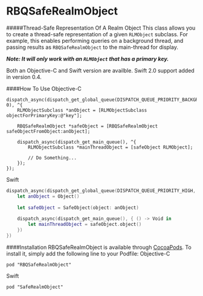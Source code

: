 RBQSafeRealmObject
===========================
#####Thread-Safe Representation Of A Realm Object
This class allows you to create a thread-safe representation of a given `RLMObject` subclass. For example, this enables performing queries on a background thread, and passing results as `RBQSafeRealmObject` to the main-thread for display. 

_**Note: It will only work with an `RLMObject` that has a primary key.**_

Both an Objective-C and Swift version are availble. Swift 2.0 support added in version 0.4.

####How To Use
Objective-C
```objc
dispatch_async(dispatch_get_global_queue(DISPATCH_QUEUE_PRIORITY_BACKGROUND, 0), ^{
    RLMObjectSubclass *anObject = [RLMObjectSubclass objectForPrimaryKey:@"key"];
  
    RBQSafeRealmObject *safeObject = [RBQSafeRealmObject safeObjectFromObject:anObject];
  
    dispatch_async(dispatch_get_main_queue(), ^{
        RLMObjectSubclass *mainThreadObject = [safeObject RLMObject];
        
        // Do Something...
    });
});
```
Swift
```swift
dispatch_async(dispatch_get_global_queue(DISPATCH_QUEUE_PRIORITY_HIGH, 0), { () -> Void in
    let anObject = Object()
    
    let safeObject = SafeObject(object: anObject)
    
    dispatch_async(dispatch_get_main_queue(), { () -> Void in
        let mainThreadObject = safeObject.object()
    })
})
```

####Installation
RBQSafeRealmObject is available through [CocoaPods](http://cocoapods.org). To install
it, simply add the following line to your Podfile:
Objective-C
```
pod "RBQSafeRealmObject"
```
Swift
```
pod "SafeRealmObject"
```

